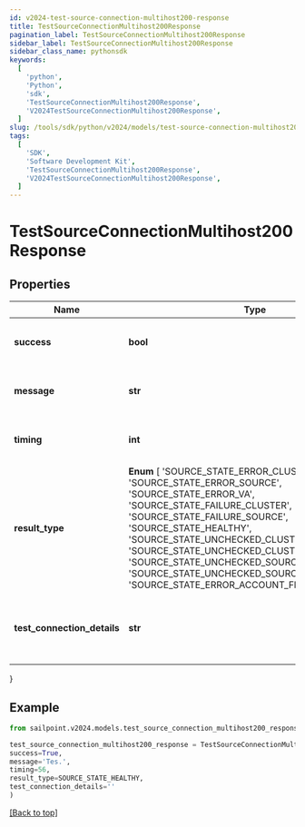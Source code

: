 ```yaml
---
id: v2024-test-source-connection-multihost200-response
title: TestSourceConnectionMultihost200Response
pagination_label: TestSourceConnectionMultihost200Response
sidebar_label: TestSourceConnectionMultihost200Response
sidebar_class_name: pythonsdk
keywords:
  [
    'python',
    'Python',
    'sdk',
    'TestSourceConnectionMultihost200Response',
    'V2024TestSourceConnectionMultihost200Response',
  ]
slug: /tools/sdk/python/v2024/models/test-source-connection-multihost200-response
tags:
  [
    'SDK',
    'Software Development Kit',
    'TestSourceConnectionMultihost200Response',
    'V2024TestSourceConnectionMultihost200Response',
  ]
---
```


# TestSourceConnectionMultihost200Response

## Properties

| Name | Type | Description | Notes |
| --- | --- | --- | --- |
| **success** | **bool** | Source's test connection status. | [optional] |
| **message** | **str** | Source's test connection message. | [optional] |
| **timing** | **int** | Source's test connection timing. | [optional] |
| **result_type** | **Enum** [ 'SOURCE_STATE_ERROR_CLUSTER', 'SOURCE_STATE_ERROR_SOURCE', 'SOURCE_STATE_ERROR_VA', 'SOURCE_STATE_FAILURE_CLUSTER', 'SOURCE_STATE_FAILURE_SOURCE', 'SOURCE_STATE_HEALTHY', 'SOURCE_STATE_UNCHECKED_CLUSTER', 'SOURCE_STATE_UNCHECKED_CLUSTER_NO_SOURCES', 'SOURCE_STATE_UNCHECKED_SOURCE', 'SOURCE_STATE_UNCHECKED_SOURCE_NO_ACCOUNTS', 'SOURCE_STATE_ERROR_ACCOUNT_FILE_IMPORT' ] | Source's human-readable result type. | [optional] |
| **test_connection_details** | **str** | Source's human-readable test connection details. | [optional] |

}

## Example

```python
from sailpoint.v2024.models.test_source_connection_multihost200_response import TestSourceConnectionMultihost200Response

test_source_connection_multihost200_response = TestSourceConnectionMultihost200Response(
success=True,
message='Tes.',
timing=56,
result_type=SOURCE_STATE_HEALTHY,
test_connection_details=''
)

```

[[Back to top]](#)
